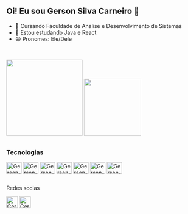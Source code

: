## Oi! Eu sou Gerson Silva Carneiro 👋


- 🔭 Cursando Faculdade de Analise e Desenvolvimento de Sistemas
- 🌱 Estou estudando Java e React 
- 😄 Pronomes: Ele/Dele

##
</br>

<div>   
  <a hre="https://github.com/gersongt2">
  <img height="200px" src="https://github-readme-stats.vercel.app/api?username=gersongt2&show_icons=true&theme=gruvbox">
  <img height="150px" src="https://github-readme-stats.vercel.app/api/top-langs/?username=gersongt2&layout=compact&theme=synthwave">
</div>

##

<h3>Tecnologias </h3>

<div>   
  <img align="center" alt="Gerson-js" height="30px" width="40px" src="https://cdn.jsdelivr.net/gh/devicons/devicon@latest/icons/javascript/javascript-original.svg">
  <img align="center" alt="Gerson-ts" height="30px" width="40px" src="https://cdn.jsdelivr.net/gh/devicons/devicon@latest/icons/typescript/typescript-original.svg">  
  <img align="center" alt="Gerson-html" height="30px" width="40px" src="https://cdn.jsdelivr.net/gh/devicons/devicon@latest/icons/html5/html5-original.svg">
  <img align="center" alt="Gerson-css3" height="30px" width="40px" src="https://cdn.jsdelivr.net/gh/devicons/devicon@latest/icons/css3/css3-original.svg">
  <img align="center" alt="Gerson-mysql" height="30px" width="40px" src="https://cdn.jsdelivr.net/gh/devicons/devicon@latest/icons/mysql/mysql-original.svg">
  <img align="center" alt="Gerson-java" height="30px" width="40px" src="https://cdn.jsdelivr.net/gh/devicons/devicon@latest/icons/java/java-original.svg">
  <img align="center" alt="Gerson-python" height="30px" width="40px" src="https://cdn.jsdelivr.net/gh/devicons/devicon@latest/icons/python/python-original.svg">
</div>

##

Redes socias 
<br/>
<div> 
  
  <a href="https://www.linkedin.com/in/gerson-silva-6856ab21b/" target="_blank"><img target="_blank" height="30px" alt="Gerson-linkedin" src="https://img.shields.io/badge/LinkedIn-0077B5?style=for-the badge&logo=linkedin&logoColor=white"></a>
  <a href="mailto:gersonsilva0387@gmail.com" target="_blank"><img target="_blank" height="30px" alt="Gerson-gmail" src="https://img.shields.io/badge/Gmail-D14836?style=for-the-badge&logo=gmail&logoColor=white"></a>

</div>


